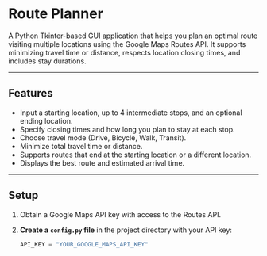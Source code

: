 # Route Planner

A Python Tkinter-based GUI application that helps you plan an optimal route visiting multiple locations using the Google Maps Routes API. 
It supports minimizing travel time or distance, respects location closing times, and includes stay durations.

---

## Features

- Input a starting location, up to 4 intermediate stops, and an optional ending location.
- Specify closing times and how long you plan to stay at each stop.
- Choose travel mode (Drive, Bicycle, Walk, Transit).
- Minimize total travel time or distance.
- Supports routes that end at the starting location or a different location.
- Displays the best route and estimated arrival time.

---

## Setup

1. Obtain a Google Maps API key with access to the Routes API.
   
2. **Create a `config.py` file** in the project directory with your API key:
    ```python
    API_KEY = "YOUR_GOOGLE_MAPS_API_KEY"
    ```
